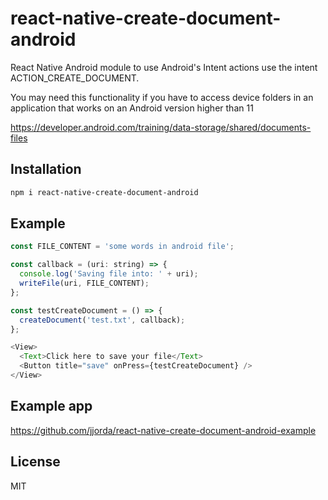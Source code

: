 # react-native-create-document-android

React Native Android module to use Android's Intent actions use the intent ACTION_CREATE_DOCUMENT.

You may need this functionality if you have to access device folders in an application that works on an Android version higher than 11

<https://developer.android.com/training/data-storage/shared/documents-files>

## Installation

```bash
npm i react-native-create-document-android
```

## Example

```javascript
const FILE_CONTENT = 'some words in android file';

const callback = (uri: string) => {
  console.log('Saving file into: ' + uri);
  writeFile(uri, FILE_CONTENT); 
};

const testCreateDocument = () => {
  createDocument('test.txt', callback);
};

<View>
  <Text>Click here to save your file</Text>
  <Button title="save" onPress={testCreateDocument} />
</View>

```

## Example app

<https://github.com/jjorda/react-native-create-document-android-example>

## License

MIT
